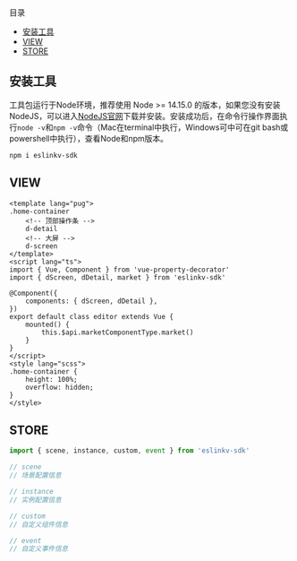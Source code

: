 <!-- START doctoc generated TOC please keep comment here to allow auto update -->
<!-- DON'T EDIT THIS SECTION, INSTEAD RE-RUN doctoc TO UPDATE -->
<div class="help-menu pos-f">目录</div>

- [安装工具](#%E5%AE%89%E8%A3%85%E5%B7%A5%E5%85%B7)
- [VIEW](#view)
- [STORE](#store)

<!-- END doctoc generated TOC please keep comment here to allow auto update -->

## 安装工具

工具包运行于Node环境，推荐使用 Node >= 14.15.0 的版本，如果您没有安装NodeJS，可以进入[NodeJS官网](https://nodejs.org/)下载并安装。安装成功后，在命令行操作界面执行`node -v`和`npm -v`命令（Mac在terminal中执行，Windows可中可在git bash或powershell中执行），查看Node和npm版本。
```
npm i eslinkv-sdk
```

## VIEW

```
<template lang="pug">
.home-container
	<!-- 顶部操作条 -->
	d-detail
	<!-- 大屏 -->
	d-screen
</template>
<script lang="ts">
import { Vue, Component } from 'vue-property-decorator'
import { dScreen, dDetail, market } from 'eslinkv-sdk'

@Component({
	components: { dScreen, dDetail },
})
export default class editor extends Vue {
	mounted() {
		this.$api.marketComponentType.market()
	}
}
</script>
<style lang="scss">
.home-container {
	height: 100%;
	overflow: hidden;
}
</style>
```

## STORE

```javascript
import { scene, instance, custom, event } from 'eslinkv-sdk'

// scene
// 场景配置信息

// instance
// 实例配置信息

// custom
// 自定义组件信息

// event
// 自定义事件信息
```
